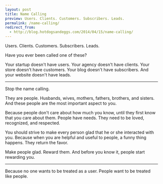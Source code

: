 ```yaml
---
layout: post
title: Name Calling 
preview: Users. Clients. Customers. Subscribers. Leads.
permalink: /name-calling/
redirect_from:
  - http://blog.hotdogsandeggs.com/2014/04/15/name-calling/
---
```


Users. Clients. Customers. Subscribers. Leads.  

Have you ever been called one of these? 

Your startup doesn't have users. Your agency doesn't have clients. Your store doesn't have customers. Your blog doesn't have subscribers. And your website doesn't have leads. 

* * * 

Stop the name calling. 

They are people. Husbands, wives, mothers, fathers, brothers, and sisters. And these people are the most important aspect to you.  

Because people don't care about how much you know, until they first know that you care about them. People have needs. They need to be loved, recognized, and respected. 

You should strive to make every person glad that he or she interacted with you. Because when you are helpful and useful to people, a funny thing happens. They return the favor. 

Make people glad. Reward them. And before you know it, people start rewarding you.   

* * * 

Because no one wants to be treated as a user. People want to be treated like people. 
